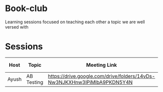 # Book-club
Learning sessions focused on teaching each other a topic we are well versed with

# Sessions

| Host | Topic | Meeting Link | Meeting Passcode | Document Link |
|----|----|----|----|----|
| Ayush | AB Testing | https://drive.google.com/drive/folders/14vDs-Nw3NJKXHnw3IPiMlbA9PKDN5Y4N | - | TBD |
